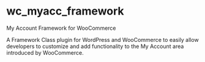 # wc_myacc_framework
My Account Framework for WooCommerce

A Framework Class plugin for WordPress and WooCommerce to easily allow developers to customize and add functionality to the My Account area introduced by WooCommerce.

